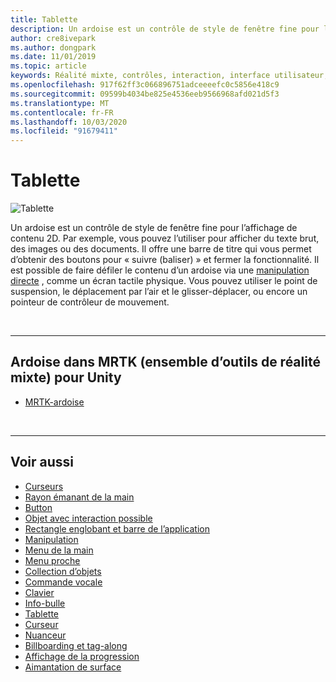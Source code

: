 ```yaml
---
title: Tablette
description: Un ardoise est un contrôle de style de fenêtre fine pour l’affichage de contenu 2D.
author: cre8ivepark
ms.author: dongpark
ms.date: 11/01/2019
ms.topic: article
keywords: Réalité mixte, contrôles, interaction, interface utilisateur, expérience utilisateur
ms.openlocfilehash: 917f62ff3c066896751adceeeefc0c5856e418c9
ms.sourcegitcommit: 09599b4034be825e4536eeb9566968afd021d5f3
ms.translationtype: MT
ms.contentlocale: fr-FR
ms.lasthandoff: 10/03/2020
ms.locfileid: "91679411"
---
```

# <a name="slate"></a>Tablette

![Tablette](images/UX_Hero_Slate.jpg)

Un ardoise est un contrôle de style de fenêtre fine pour l’affichage de contenu 2D. Par exemple, vous pouvez l’utiliser pour afficher du texte brut, des images ou des documents. Il offre une barre de titre qui vous permet d’obtenir des boutons pour « suivre (baliser) » et fermer la fonctionnalité. Il est possible de faire défiler le contenu d’un ardoise via une [manipulation directe](direct-manipulation.md#2d-slate-interaction) , comme un écran tactile physique. Vous pouvez utiliser le point de suspension, le déplacement par l’air et le glisser-déplacer, ou encore un pointeur de contrôleur de mouvement.

<br>

---

## <a name="slate-in-mrtk-mixed-reality-toolkit-for-unity"></a>Ardoise dans MRTK (ensemble d’outils de réalité mixte) pour Unity

* [MRTK-ardoise](https://microsoft.github.io/MixedRealityToolkit-Unity/Documentation/README_Slate.html)

<br>

---

## <a name="see-also"></a>Voir aussi

* [Curseurs](cursors.md)
* [Rayon émanant de la main](point-and-commit.md)
* [Button](button.md)
* [Objet avec interaction possible](interactable-object.md)
* [Rectangle englobant et barre de l’application](app-bar-and-bounding-box.md)
* [Manipulation](direct-manipulation.md)
* [Menu de la main](hand-menu.md)
* [Menu proche](near-menu.md)
* [Collection d’objets](object-collection.md)
* [Commande vocale](voice-input.md)
* [Clavier](keyboard.md)
* [Info-bulle](tooltip.md)
* [Tablette](slate.md)
* [Curseur](slider.md)
* [Nuanceur](shader.md)
* [Billboarding et tag-along](billboarding-and-tag-along.md)
* [Affichage de la progression](progress.md)
* [Aimantation de surface](surface-magnetism.md)
